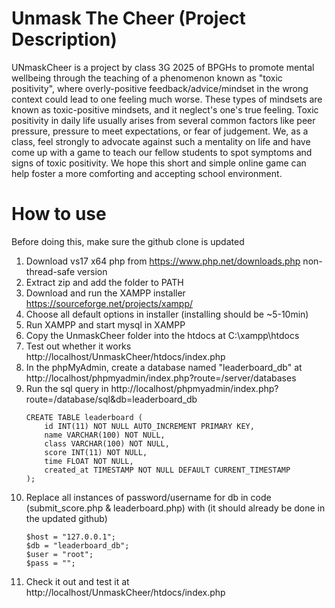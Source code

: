 # Unmask The Cheer (Project Description)
UNmaskCheer is a project by class 3G 2025 of BPGHs to promote mental wellbeing through the teaching of a phenomenon known as "toxic positivity", where overly-positive feedback/advice/mindset in the wrong context could lead to one feeling much worse. These types of mindsets are known as toxic-positive mindsets, and it neglect's one's true feeling. Toxic positivity in daily life usually arises from several common factors like peer pressure, pressure to meet expectations, or fear of judgement. We, as a class, feel strongly to advocate against such a mentality on life and have come up with a game to teach our fellow students to spot symptoms and signs of toxic positivity. We hope this short and simple online game can help foster a more comforting and accepting school environment.
# How to use
Before doing this, make sure the github clone is updated
1) Download vs17 x64 php from https://www.php.net/downloads.php non-thread-safe version
2) Extract zip and add the folder to PATH
3) Download and run the XAMPP installer https://sourceforge.net/projects/xampp/
4) Choose all default options in installer (installing should be ~5-10min)
5) Run XAMPP and start mysql in XAMPP
6) Copy the UnmaskCheer folder into the htdocs at C:\xampp\htdocs
7) Test out whether it works http://localhost/UnmaskCheer/htdocs/index.php
8) In the phpMyAdmin, create a database named "leaderboard_db" at http://localhost/phpmyadmin/index.php?route=/server/databases
9) Run the sql query in http://localhost/phpmyadmin/index.php?route=/database/sql&db=leaderboard_db
    ```
    CREATE TABLE leaderboard (
        id INT(11) NOT NULL AUTO_INCREMENT PRIMARY KEY,
        name VARCHAR(100) NOT NULL,
        class VARCHAR(100) NOT NULL,
        score INT(11) NOT NULL,
        time FLOAT NOT NULL,
        created_at TIMESTAMP NOT NULL DEFAULT CURRENT_TIMESTAMP
    );
    ```
10) Replace all instances of password/username for db in code (submit_score.php & leaderboard.php) with (it should already be done in the updated github)
    ```
    $host = "127.0.0.1";
    $db = "leaderboard_db";
    $user = "root";
    $pass = "";
    ````
11) Check it out and test it at http://localhost/UnmaskCheer/htdocs/index.php
